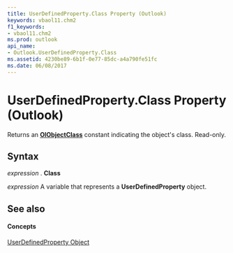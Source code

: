 ```yaml
---
title: UserDefinedProperty.Class Property (Outlook)
keywords: vbaol11.chm2
f1_keywords:
- vbaol11.chm2
ms.prod: outlook
api_name:
- Outlook.UserDefinedProperty.Class
ms.assetid: 4230be89-6b1f-0e77-85dc-a4a790fe51fc
ms.date: 06/08/2017
---
```



# UserDefinedProperty.Class Property (Outlook)

Returns an **[OlObjectClass](olobjectclass-enumeration-outlook.md)** constant indicating the object's class. Read-only.


## Syntax

 _expression_ . **Class**

 _expression_ A variable that represents a **UserDefinedProperty** object.


## See also


#### Concepts


[UserDefinedProperty Object](userdefinedproperty-object-outlook.md)

